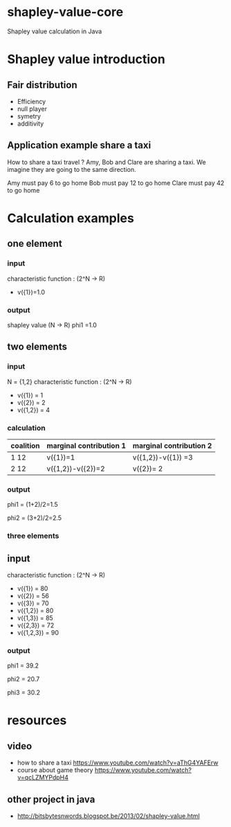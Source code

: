 # shapley-value-core
Shapley value calculation in Java

# Shapley value introduction


## Fair distribution 
* Efficiency
* null player 
* symetry
* additivity

## Application example share a taxi 
How to share a taxi travel ?
Amy, Bob and Clare are sharing a taxi. We imagine they are going to the same direction.

Amy must pay 6 to go home
Bob must pay 12 to go home
Clare must pay 42 to go home

# Calculation examples
## one element
### input 
characteristic function : (2^N -> R)
- v({1})=1.0
### output
shapley value (N -> R)
phi1 =1.0

## two elements
### input
N = {1,2}
characteristic function : (2^N -> R)
- v({1})   = 1
- v({2})   = 2
- v({1,2}) = 4
### calculation

|coalition | marginal contribution 1  | marginal contribution 2 |
| -------- | ------------------------ | ----------------------- |
| 1 12     | v({1})=1                 | v({1,2})-v({1}) =3      |
| 2 12     | v({1,2})-v({2})=2        | v({2})= 2               |

### output
phi1 = (1+2)/2=1.5

phi2 = (3+2)/2=2.5

### three elements
## input
characteristic function : (2^N -> R)
- v({1})     = 80
- v({2})     = 56
- v({3})     = 70
- v({1,2})   = 80
- v({1,3})   = 85
- v({2,3})   = 72
- v({1,2,3}) = 90

### output
phi1 = 39.2

phi2 = 20.7

phi3 = 30.2

# resources
## video
* how to share a taxi https://www.youtube.com/watch?v=aThG4YAFErw
* course about game theory https://www.youtube.com/watch?v=qcLZMYPdpH4

## other project in java
* http://bitsbytesnwords.blogspot.be/2013/02/shapley-value.html
